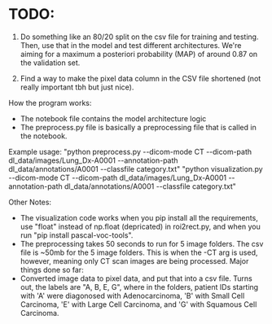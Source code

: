 # TODO:

1. Do something like an 80/20 split on the csv file for training and testing. Then, use that in the model and test different architectures. We're aiming for a maximum a posteriori probability (MAP) of around 0.87 on the validation set.

2. Find a way to make the pixel data column in the CSV file shortened (not really important tbh but just nice).

How the program works:
- The notebook file contains the model architecture logic
- The preprocess.py file is basically a preprocessing file that is called in the notebook.

Example usage:
"python preprocess.py --dicom-mode CT --dicom-path dl_data/images/Lung_Dx-A0001 --annotation-path dl_data/annotations/A0001 --classfile category.txt"
"python visualization.py --dicom-mode CT --dicom-path dl_data/images/Lung_Dx-A0001 --annotation-path dl_data/annotations/A0001 --classfile category.txt"

Other Notes:
- The visualization code works when you pip install all the requirements, use "float" instead of np.float (depricated) in roi2rect.py, and when you run "pip install pascal-voc-tools".
- The preprocessing takes 50 seconds to run for 5 image folders. The csv file is ~50mb for the 5 image folders. This is when the -CT arg is used, however, meaning only CT scan images are being processed.
Major things done so far:
- Converted image data to pixel data, and put that into a csv file. Turns out, the labels are "A, B, E, G", where in the folders, patient IDs starting with 'A' were diagonosed with Adenocarcinoma, 'B' with Small Cell Carcinoma, 'E' with Large Cell Carcinoma, and 'G' with Squamous Cell Carcinoma.